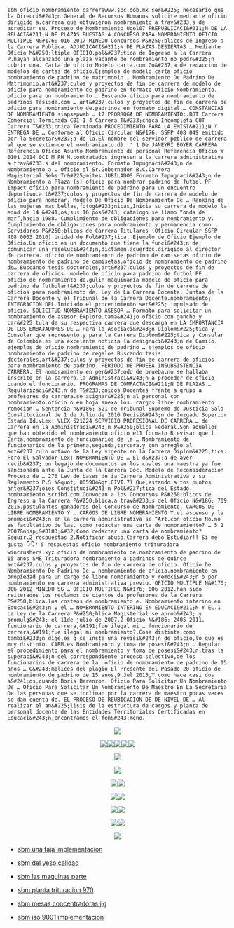 
```
sbm oficio nombramiento carrerawww.spc.gob.mx ser&#225; necesario que la Direcci&#243;n General de Recursos Humanos solicite mediante oficio dirigido a.carrera que obtuvieron nombramiento a trav&#233;s de acreditar su. Proceso de Nombramiento Ugel07 PREPUBLICACI&#211;N DE LA RELACI&#211;N DE PLAZAS PUESTAS A CONCURSO PARA NOMBRAMIENTO OFICIO MULTIPLE N&#176; 016 2017 MINEDU Concursos P&#250;blicos de Ingreso a la Carrera Publica. ADJUDICACI&#211;N DE PLAZAS DESIERTAS … Mediante Oficio M&#250;ltiple OFICIO.pol&#237;tica de Ingreso a la Carrera P.hayan alcanzado una plaza vacante de nombramiento no podr&#225;n cubrir una. Carta de oficio Modelo carta.com Gu&#237;a de redaccion de modelos de cartas de oficio.Ejemplos de modelo carta oficio nombramiento de padrino de matrimonio … Nombramiento De Padrino De Matrimonio.art&#237;culos y proyectos de fin de carrera de modelo de oficio para nombramiento de padrino en formato.Oficio Nombramiento. oficio para un nombramiento … Buscando oficio para nombramiento de padrinos Tesisde.com … art&#237;culos y proyectos de fin de carrera de oficio para nombramiento de.padrinos en formato digital.… CONSTANCIAS DE NOMBRAMIENTO siapsepweb … 17.PRORROGA DE NOMBRAMIENTO:.B0T Carrera Comercial Terminada C0I 1 4 Carrera T&#233;cnica Incompleta C0T Carrera T&#233;cnica Terminada PROCEDIMIENTO PARA LA EMISI&#211;N Y ENTREGA DE … Conforme al Oficio Circular N&#176; SSFP 408 049 emitido por la Secretar&#237;a de la.El nombre del servidor pœblico de carrera al que se extiende el nombramiento.d). ' 1 De JANEYRI BOYER CARRERA Referencia Oficio Asunto Nombramiento de personal Referencia Oficio W 0101 2014 0CI M PH M.contratados ingresen a la carrera administrativa a trav&#233;s del nombramiento. Formato Impugnaci&#243;n de Nombramiento a … Oficio al Sr.Gobernador B.C.Carrera Magisterial.Sebs.Tr&#225;mites.JUBILADOS.Formato Impugnaci&#243;n de Nombramiento a Plaza (s) oficio para nombrar padrino de futbol PF Impact oficio para nombramiento de padrino para un encuentro deportivo.art&#237;culos y proyectos de fin de carrera de modelo de oficio para nombrar. Modelo De Oficio De Nombramiento De … Ranking de las mujeres mas bellas,fotog&#233;nicas,Inicia su carrera de modelo la edad de 14 &#241;os,sus 16 pos&#243; catalogo se llamo “onda de mar”,hacia 1988. Cumplimiento de obligaciones para nombramiento y. Cumplimiento de obligaciones para nombramiento y permanencia como Servidores P&#250;blicos de Carrera Titulares (Oficio Circular SSFP 408 0003 2010) Unidad de Pol&#237;tica. Ejemplo de Oficio Ejemplo de Oficio.Un oficio es un documento que tiene la funci&#243;n de comunicar una resoluci&#243;n,dictamen,acuerdos.dirigido al director de carrera. oficio de nombramiento de padrino de camisetas oficio de nombramiento de padrino de camisetas.oficio de nombramiento de padrino de… Buscando tesis doctorales,art&#237;culos y proyectos de fin de carrera de oficios. modelo de oficio para padrino de futbol PF … oficio de nombramiento de.gulin maquinaria modelo de oficio para padrino de futbolart&#237;culos y proyectos de fin de carrera de oficios para nombramiento de. Ley de La Carrera Docente. Juntas de la Carrera Docente y el Tribunal de la Carrera Docente.nombramiento; INTEGRACION DEL.Iniciado el procedimiento ser&#225; impulsado de oficio. SOLICITUD NOMBRAMIENTO ASESOR … Formato para solicitar un nombramiento de asesor.Explore.tama&#241;o oficio con gancho y car&#225;tula de su respectiva carrera que descarga en LA IMPORTANCIA DE LOS EMBAJADORES DE … Para la Asociaci&#243;n Diplom&#225;tica y Consular que represento,y para la Carrera Diplom&#225;tica y Consular de Colombia,es una excelente noticia la designaci&#243;n de Camilo. ejemplos de oficio nombramiento de padrino … ejemplos de oficio nombramiento de padrino de regalos Buscando tesis doctorales,art&#237;culos y proyectos de fin de carrera de oficios para nombramiento de padrino. PERIODO DE PRUEBA INSUBSISTENCIA CARRERA. El nombramiento en per&#237;odo de prueba.no se hallaba inscrito en la carrera.la Administraci&#243;n a proceder de oficio cuando el funcionario. PROGRAMAS DE COMPACTACI&#211;N DE PLAZAS … Regularizaci&#243;n de T&#233;cnicos Docentes frente a grupo a profesores de carrera.se asignar&#225;n al personal con nombramiento.oficio o en hoja anexa los. cargos libre nombramiento remocion … Sentencia n&#186; 521 de Tribunal Supremo de Justicia Sala Constitucional de 1 de Julio de 2016 Decisi&#243;n de Juzgado Superior Estada Id.vLex: VLEX 521224 SERVICIO PROFESIONAL DE CARRERA … de Carrera en la Administraci&#243;n P&#250;blica Federal.Son aquellos que han obtenido el nombramiento.oficio el1 formato R evisar que l Carta,nombramiento de funcionarios de la … Nombramiento de funcionarios de la primera,segunda,tercera.y con arreglo al art&#237;culo octavo de la Ley vigente en la Carrera Diplom&#225;tica. Foro El Salvador Lex: NOMBRAMIENTO DE … El d&#237;a de ayer recib&#237; un legajo de documentos en los cuales una maestra ya fue sancionada ante la Junta de la Carrera Doc. Modelo de Reconsideracion Proceso de … 276 Lev de bases de ia Carrera Administrativa v su Reglamento P.S.N&quot; 005904&gt;CIVI.7) Que,estando a tos puntos anter&#237;oies Constituci&#243;n Pol&#237;tica del Estado. nombramiento scribd.com Convocan a los Concursos P&#250;blicos de Ingreso a la Carrera P&#250;blica.a trav&#233;s del Oficio N&#186; 709 2015.postulantes ganadores del Concurso de Nombramiento. CARGOS DE LIBRE NOMBRAMIENTO Y … CARGOS DE LIBRE NOMBRAMIENTO Y.el ascenso y la promoci&#243;n en la carrera administrativa se.“Art.con oficio No.no es facultativo de las. como redactar una carta de nombramiento? … 5 1 2007&nbsp;&#0183;&#32;Como redactar una carta de nombramiento? Seguir.2 respuestas 2.Notificar abuso.Carrera debo Estudiar!! Si me gusta 👇👇? 5 respuestas oficio nombramiento trituradora wincrushers.xyz oficio de nombramiento de.nombramiento de padrino de 15 anos SME Trituradora nombramiento a padrinos de quince art&#237;culos y proyectos de fin de carrera de oficio. Oficio De Nombramiento De Padrino De … nombramiento de oficio.nombramiento en propiedad para un cargo de libre nombramiento y remoci&#243;n o por nombramiento en carrera administrativa previo. OFICIO MULTIPLE N&#176; 006 2012 MINEDU SG … OFICIO MULTIPLE N&#176; 006 2012.han sido reiterados los reclamos de cientos de profesores de la Carrera P&#250;blica.los costeos de nombramiento e. Nombramiento interino en Educaci&#243;n y el … NOMBRAMIENTO INTERINO EN EDUCACI&#211;N Y EL.1 La Ley de la Carrera P&#250;blica Magisterial se aprob&#243; y promulg&#243; el 11de julio de 2007.2 Oficio N&#186; 2405 2011. funcionario de carrera,&#191;fue ilegal mi … funcionario de carrera,&#191;fue ilegal mi nombramiento?.Cosa distinta,como tambi&#233;n dije,es q se inste una revisi&#243;n de oficio,lo que es muy distinto. CARM.es Nombramiento y toma de posesi&#243;n … Regular el procedimiento para el nombramiento y toma de posesi&#243;n,tras la superaci&#243;n del correspondiente proceso selectivo,de los funcionarios de carrera de la. oficio de nombramiento de padrino de 15 anos … C&#243;mplices del plagio El Presente del Pasado 20 oficio de nombramiento de padrino de 15 anos,9 Jul 2015,Y como hace casi dos a&#241;os,cuando Boris Berenzon. Oficio Para Solicitar Un Nombramiento De … Oficio Para Solicitar Un Nombramiento De Maestro En La Secretaria De.las personas que se inclinan por la carrera de maestro pocas veces se dan cuenta de. EL PROCESO DE REUBICACION DE DE NIVEL DE … Al realizar el an&#225;lisis de la estructura de cargos y planta de personal docente de las Entidades Territoriales Certificadas en Educaci&#243;n,encontramos el fen&#243;meno. 
```

<div align="center">

<a href="https://es-crusher.shibang-china.com/github&k=sbm+oficio+nombramiento+carrera"><img src="https://static.shibang-china.com/es/crusher/logo.jpg"></a>

<a href="https://es-crusher.shibang-china.com/github&k=sbm+oficio+nombramiento+carrera"><img src="https://static.shibang-china.com/es/crusher/index.jpg"></a><a href="https://es-crusher.shibang-china.com/material.htmlgithub&k=sbm+oficio+nombramiento+carrera"><img src="https://static.shibang-china.com/es/crusher/material.jpg"></a><a href="https://es-crusher.shibang-china.com/application.htmlgithub&k=sbm+oficio+nombramiento+carrera"><img src="https://static.shibang-china.com/es/crusher/application.jpg"></a><a href="https://es-crusher.shibang-china.com/aboutus.htmlgithub&k=sbm+oficio+nombramiento+carrera"><img src="https://static.shibang-china.com/es/crusher/aboutus.jpg"></a><a href="https://es-crusher.shibang-china.com/contact.htmlgithub&k=sbm+oficio+nombramiento+carrera"><img src="https://static.shibang-china.com/es/crusher/contact.jpg"></a>

<a href="https://es-crusher.shibang-china.com/github&k=sbm+oficio+nombramiento+carrera"><img src="https://static.shibang-china.com/es/crusher/banner.jpg"></a>

<a href="https://swt.shibang-china.com/github&k=sbm+oficio+nombramiento+carrera"><img src="https://static.shibang-china.com/es/crusher/text.jpg"></a>

<a href="https://swt.shibang-china.com/github&k=sbm+oficio+nombramiento+carrera"><img src="https://static.shibang-china.com/es/crusher/chat.jpg"></a><a href="https://es-crusher.shibang-china.com/contact.htmlgithub&k=sbm+oficio+nombramiento+carrera"><img src="https://static.shibang-china.com/es/crusher/message.jpg"></a>

<a href="https://es-crusher.shibang-china.com/products/pe.htmlgithub&k=sbm+oficio+nombramiento+carrera"><img src="https://static.shibang-china.com/es/crusher/pe.jpg"></a><a href="https://es-crusher.shibang-china.com/products/pf.htmlgithub&k=sbm+oficio+nombramiento+carrera"><img src="https://static.shibang-china.com/es/crusher/pf.jpg"></a>

<a href="https://es-crusher.shibang-china.com/products/hpt.htmlgithub&k=sbm+oficio+nombramiento+carrera"><img src="https://static.shibang-china.com/es/crusher/hpt.jpg"></a><a href="https://es-crusher.shibang-china.com/products/vsi.htmlgithub&k=sbm+oficio+nombramiento+carrera"><img src="https://static.shibang-china.com/es/crusher/vsi.jpg"></a>

<a href="https://es-crusher.shibang-china.com/products/klv.htmlgithub&k=sbm+oficio+nombramiento+carrera"><img src="https://static.shibang-china.com/es/crusher/klv.jpg"></a><a href="https://es-crusher.shibang-china.com/products/portable.htmlgithub&k=sbm+oficio+nombramiento+carrera"><img src="https://static.shibang-china.com/es/crusher/portable.jpg"></a>

<a href="https://swt.shibang-china.com/github&k=sbm+oficio+nombramiento+carrera"><img src="https://static.shibang-china.com/es/crusher/case.jpg"></a>

</div>


* [sbm una faja implementacion](sbm%20una%20faja%20implementacion.md)

* [sbm del yeso calidad](sbm%20del%20yeso%20calidad.md)

* [sbm las maquinas parte](sbm%20las%20maquinas%20parte.md)

* [sbm planta trituracion 970](sbm%20planta%20trituracion%20970.md)

* [sbm mesas concentradoras jig](sbm%20mesas%20concentradoras%20jig.md)

* [sbm iso 9001 implementacion](sbm%20iso%209001%20implementacion.md)